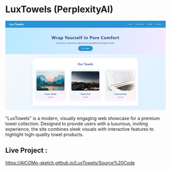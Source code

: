 # LuxTowels (PerplexityAI) 

![My Screenshot](Images/Image1.png)

"LuxTowels" is a modern, visually engaging web showcase for a premium towel collection. Designed to provide users with a luxurious, inviting experience, the site combines sleek visuals with interactive features to highlight high-quality towel products.

## Live Project :  
https://AICOMp-sketch.github.io/LuxTowels/Source%20Code